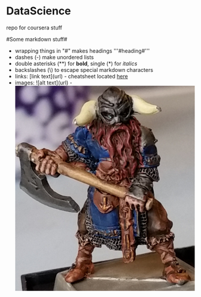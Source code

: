 # DataScience
repo for coursera stuff

#Some markdown stuff#

- wrapping things in "\#" makes headings '''#heading#'''
- dashes (\-) make unordered lists
- double asterisks (\*\*) for **bold**, single (\*) for *italics*
- backslashes (\\) to escape special markdown characters
- links: \[link text\]\(url\) - cheatsheet located [here](https://enterprise.github.com/downloads/en/markdown-cheatsheet.pdf)
- images: \!\[alt text\]\(url\) - ![doug](doug2a.png)

